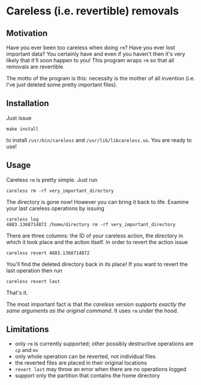 Careless (i.e. revertible) removals
===================================

Motivation
----------

Have you ever been too careless when doing `rm`? Have you ever lost important
data? You certainly have and even if you haven't then it's very likely that
it'll soon happen to you! This program wraps `rm` so that all removals are
revertible.

The motto of the program is this: necessity is the mother of all invention
(i.e. I've just deleted some pretty important files).

Installation
------------

Just issue

```
make install
```

to install `/usr/bin/careless` and `/usr/lib/libcareless.so`. You are ready to
use!

Usage
-----

Careless `rm` is pretty simple. Just run

```
careless rm -rf very_important_directory
```

The directory is gone now! However you can bring it back to life. Examine your
last careless operations by issuing

```
careless log
4883.1368714872 /home/directory rm -rf very_important_directory
```

There are three columns: the ID of your careless action, the directory in which
it took place and the action itself. In order to revert the action issue

```
careless revert 4883.1368714872
```

You'll find the deleted directory back in its place! If you want to revert the
last operation then run

```
careless revert last
```

That's it.

The most important fact is that *the careless version supports exactly the
same arguments as the original command*. It uses `rm` under the hood.

Limitations
-----------

- only `rm` is currently supported; other possibly destructive operations are
  `cp` and `mv`
- only whole operation can be reverted, not individual files
- the reverted files are placed in their original locations
- `revert last` may throw an error when there are no operations logged
- support only the partition that contains the home directory
